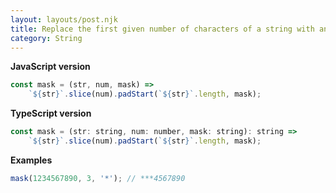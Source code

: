 ```yaml
---
layout: layouts/post.njk
title: Replace the first given number of characters of a string with another character
category: String
---
```


**JavaScript version**

```js
const mask = (str, num, mask) =>
	`${str}`.slice(num).padStart(`${str}`.length, mask);
```

**TypeScript version**

```js
const mask = (str: string, num: number, mask: string): string =>
	`${str}`.slice(num).padStart(`${str}`.length, mask);
```

**Examples**

```js
mask(1234567890, 3, '*'); // ***4567890
```
